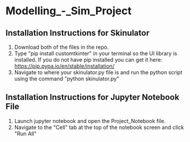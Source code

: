 # Modelling_-_Sim_Project

## Installation Instructions for Skinulator
1. Download both of the files in the repo.
2. Type "pip install customtkinter" in your terminal so the UI library is installed. If you do not have pip installed you can get it here: https://pip.pypa.io/en/stable/installation/
3. Navigate to where your skinulator.py file is and run the python script using the command "python skinulator.py"

## Installation Instructions for Jupyter Notebook File
1. Launch jupyter notebook and open the Project_Notebook file.
2. Navigate to the "Cell" tab at the top of the notebook screen and click "Run All"
